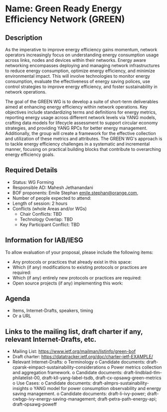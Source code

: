 # Name: Green Ready Energy Efficiency Network (GREEN) 
## Description 

As the imperative to improve energy efficiency gains momentum, network operators increasingly focus on understanding energy consumption usage across links, nodes and devices within their networks. 
Energy aware networking encompasses deploying and managing network infrastructures to reduce energy consumption, optimize energy efficiency, and minimize environmental impact. This will involve technologies to monitor energy consumption, evaluate the effectiveness of energy saving polices, use control strategies to improve energy efficiency, and foster sustainability in network operations.

The goal of the GREEN WG is to develop a suite of short-term deliverables aimed at enhancing energy efficiency within network operations. Key objectives include standardizing terms and definitions for energy metrics, reporting energy usage across different network levels via YANG models, crafting data models for lifecycle assessment to support circular economy strategies, and providing YANG RPCs for better energy management. Additionally, the group will create a framework for the effective collection and utilization of these metrics and attributes. The GREEN WG's approach is to tackle energy efficiency challenges in a systematic and incremental manner, focusing on practical building blocks that contribute to overarching energy efficiency goals.

## Required Details
- Status: WG Forming
- Responsible AD: Mahesh Jethanandani
- BOF proponents: Emile Stephan <emile.stephan@orange.com>, 
- Number of people expected to attend: 
- Length of session: 2 hours
- Conflicts (whole Areas and/or WGs)
   - Chair Conflicts: TBD
   - Technology Overlap: TBD
   - Key Participant Conflict: TBD

## Information for IAB/IESG
To allow evaluation of your proposal, please include the following items:

- Any protocols or practices that already exist in this space:
- Which (if any) modifications to existing protocols or practices are required:
- Which (if any) entirely new protocols or practices are required:
- Open source projects (if any) implementing this work:

## Agenda
   - Items, Internet-Drafts, speakers, timing
   - Or a URL

## Links to the mailing list, draft charter if any, relevant Internet-Drafts, etc.
   - Mailing List: https://www.ietf.org/mailman/listinfo/green-bof
   - Draft charter: <TBUpdated> https://datatracker.ietf.org/doc/charter-ietf-EXAMPLE/
   - Relevant Internet-Drafts:
o Terminology 
   o Candidate documents: draft-cparsk-eimpact-sustainability-considerations
o Power metrics collection and aggregation framework.
   o Candidate documents: draft-lindblad-tlm-philatelist-00, draft-kll-yang-label-tsdb, draft-cx-opsawg-green-metrics
o Use Cases:
   o Candidate documents: draft-almprs-sustainability-insights
o YANG model for power consumption observability and energy saving management.
   o Candidate documents: draft-li-ivy-power; draft-cwbgp-ivy-energy-saving-management; draft-petra-path-energy-api; draft-opsawg-poweff
